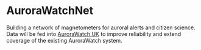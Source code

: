 # AuroraWatchNet

Building a network of magnetometers for auroral alerts and citizen
science. Data will be fed into [AuroraWatch
UK](http://aurorawatch.lancs.ac.uk) to improve reliability and
extend coverage of the existing AuroraWatch system.

